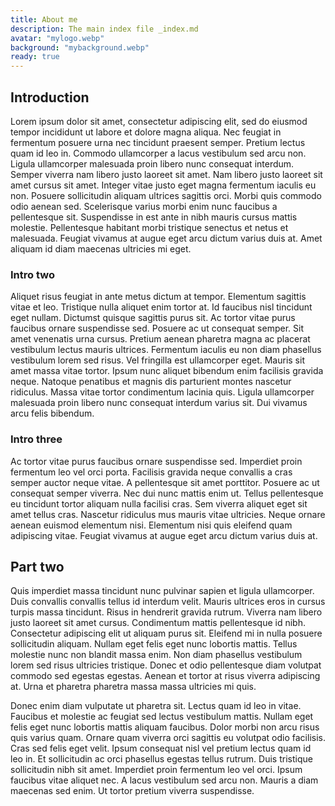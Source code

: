 ```yaml
---
title: About me
description: The main index file _index.md
avatar: "mylogo.webp"
background: "mybackground.webp"
ready: true
---
```


## Introduction

Lorem ipsum dolor sit amet, consectetur adipiscing elit, sed do eiusmod tempor incididunt ut labore et dolore magna aliqua. Nec feugiat in fermentum posuere urna nec tincidunt praesent semper. Pretium lectus quam id leo in. Commodo ullamcorper a lacus vestibulum sed arcu non. Ligula ullamcorper malesuada proin libero nunc consequat interdum. Semper viverra nam libero justo laoreet sit amet. Nam libero justo laoreet sit amet cursus sit amet. Integer vitae justo eget magna fermentum iaculis eu non. Posuere sollicitudin aliquam ultrices sagittis orci. Morbi quis commodo odio aenean sed. Scelerisque varius morbi enim nunc faucibus a pellentesque sit. Suspendisse in est ante in nibh mauris cursus mattis molestie. Pellentesque habitant morbi tristique senectus et netus et malesuada. Feugiat vivamus at augue eget arcu dictum varius duis at. Amet aliquam id diam maecenas ultricies mi eget.

### Intro two

Aliquet risus feugiat in ante metus dictum at tempor. Elementum sagittis vitae et leo. Tristique nulla aliquet enim tortor at. Id faucibus nisl tincidunt eget nullam. Dictumst quisque sagittis purus sit. Ac tortor vitae purus faucibus ornare suspendisse sed. Posuere ac ut consequat semper. Sit amet venenatis urna cursus. Pretium aenean pharetra magna ac placerat vestibulum lectus mauris ultrices. Fermentum iaculis eu non diam phasellus vestibulum lorem sed risus. Vel fringilla est ullamcorper eget. Mauris sit amet massa vitae tortor. Ipsum nunc aliquet bibendum enim facilisis gravida neque. Natoque penatibus et magnis dis parturient montes nascetur ridiculus. Massa vitae tortor condimentum lacinia quis. Ligula ullamcorper malesuada proin libero nunc consequat interdum varius sit. Dui vivamus arcu felis bibendum.

### Intro three 

Ac tortor vitae purus faucibus ornare suspendisse sed. Imperdiet proin fermentum leo vel orci porta. Facilisis gravida neque convallis a cras semper auctor neque vitae. A pellentesque sit amet porttitor. Posuere ac ut consequat semper viverra. Nec dui nunc mattis enim ut. Tellus pellentesque eu tincidunt tortor aliquam nulla facilisi cras. Sem viverra aliquet eget sit amet tellus cras. Nascetur ridiculus mus mauris vitae ultricies. Neque ornare aenean euismod elementum nisi. Elementum nisi quis eleifend quam adipiscing vitae. Feugiat vivamus at augue eget arcu dictum varius duis at.

## Part two

Quis imperdiet massa tincidunt nunc pulvinar sapien et ligula ullamcorper. Duis convallis convallis tellus id interdum velit. Mauris ultrices eros in cursus turpis massa tincidunt. Risus in hendrerit gravida rutrum. Viverra nam libero justo laoreet sit amet cursus. Condimentum mattis pellentesque id nibh. Consectetur adipiscing elit ut aliquam purus sit. Eleifend mi in nulla posuere sollicitudin aliquam. Nullam eget felis eget nunc lobortis mattis. Tellus molestie nunc non blandit massa enim. Non diam phasellus vestibulum lorem sed risus ultricies tristique. Donec et odio pellentesque diam volutpat commodo sed egestas egestas. Aenean et tortor at risus viverra adipiscing at. Urna et pharetra pharetra massa massa ultricies mi quis.

Donec enim diam vulputate ut pharetra sit. Lectus quam id leo in vitae. Faucibus et molestie ac feugiat sed lectus vestibulum mattis. Nullam eget felis eget nunc lobortis mattis aliquam faucibus. Dolor morbi non arcu risus quis varius quam. Ornare quam viverra orci sagittis eu volutpat odio facilisis. Cras sed felis eget velit. Ipsum consequat nisl vel pretium lectus quam id leo in. Et sollicitudin ac orci phasellus egestas tellus rutrum. Duis tristique sollicitudin nibh sit amet. Imperdiet proin fermentum leo vel orci. Ipsum faucibus vitae aliquet nec. A lacus vestibulum sed arcu non. Mauris a diam maecenas sed enim. Ut tortor pretium viverra suspendisse.
